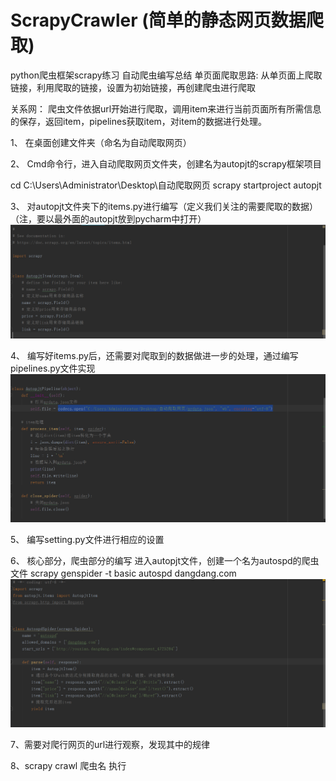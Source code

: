 # ScrapyCrawler (简单的静态网页数据爬取)
python爬虫框架scrapy练习
自动爬虫编写总结
单页面爬取思路:
从单页面上爬取链接，利用爬取的链接，设置为初始链接，再创建爬虫进行爬取

关系网：
	爬虫文件依据url开始进行爬取，调用item来进行当前页面所有所需信息的保存，返回item，pipelines获取item，对item的数据进行处理。


1、	在桌面创建文件夹（命名为自动爬取网页）

2、	Cmd命令行，进入自动爬取网页文件夹，创建名为autopjt的scrapy框架项目

cd C:\Users\Administrator\Desktop\自动爬取网页
scrapy startproject autopjt

3、	对autopjt文件夹下的items.py进行编写（定义我们关注的需要爬取的数据）（注，要以最外面的autopjt放到pycharm中打开）
 ![Alt Text](
     https://github.com/appliance/ScrapyCrawler/blob/master/1.png
    )

4、	编写好items.py后，还需要对爬取到的数据做进一步的处理，通过编写pipelines.py文件实现
 ![Alt Text](
     https://github.com/appliance/ScrapyCrawler/blob/master/2.png
    )

5、	编写setting.py文件进行相应的设置

6、	核心部分，爬虫部分的编写
进入autopjt文件，创建一个名为autospd的爬虫文件
scrapy genspider -t basic autospd dangdang.com
 ![Alt Text](
     https://github.com/appliance/ScrapyCrawler/blob/master/3.png
    )

7、需要对爬行网页的url进行观察，发现其中的规律

8、scrapy crawl 爬虫名 执行
